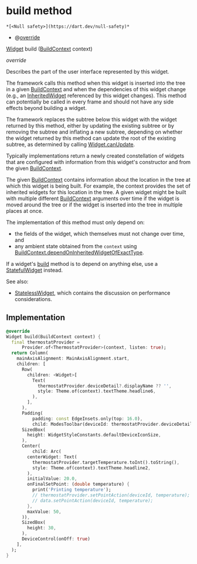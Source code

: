 


# build method




    *[<Null safety>](https://dart.dev/null-safety)*



- @[override](https://api.flutter.dev/flutter/dart-core/override-constant.html)

[Widget](https://api.flutter.dev/flutter/widgets/Widget-class.html) build
([BuildContext](https://api.flutter.dev/flutter/widgets/BuildContext-class.html) context)

_override_



<p>Describes the part of the user interface represented by this widget.</p>
<p>The framework calls this method when this widget is inserted into the tree
in a given <a href="https://api.flutter.dev/flutter/widgets/BuildContext-class.html">BuildContext</a> and when the dependencies of this widget change
(e.g., an <a href="https://api.flutter.dev/flutter/widgets/InheritedWidget-class.html">InheritedWidget</a> referenced by this widget changes). This
method can potentially be called in every frame and should not have any side
effects beyond building a widget.</p>
<p>The framework replaces the subtree below this widget with the widget
returned by this method, either by updating the existing subtree or by
removing the subtree and inflating a new subtree, depending on whether the
widget returned by this method can update the root of the existing
subtree, as determined by calling <a href="https://api.flutter.dev/flutter/widgets/Widget/canUpdate.html">Widget.canUpdate</a>.</p>
<p>Typically implementations return a newly created constellation of widgets
that are configured with information from this widget's constructor and
from the given <a href="https://api.flutter.dev/flutter/widgets/BuildContext-class.html">BuildContext</a>.</p>
<p>The given <a href="https://api.flutter.dev/flutter/widgets/BuildContext-class.html">BuildContext</a> contains information about the location in the
tree at which this widget is being built. For example, the context
provides the set of inherited widgets for this location in the tree. A
given widget might be built with multiple different <a href="https://api.flutter.dev/flutter/widgets/BuildContext-class.html">BuildContext</a>
arguments over time if the widget is moved around the tree or if the
widget is inserted into the tree in multiple places at once.</p>
<p>The implementation of this method must only depend on:</p>
<ul>
<li>the fields of the widget, which themselves must not change over time,
and</li>
<li>any ambient state obtained from the <code>context</code> using
<a href="https://api.flutter.dev/flutter/widgets/BuildContext/dependOnInheritedWidgetOfExactType.html">BuildContext.dependOnInheritedWidgetOfExactType</a>.</li>
</ul>
<p>If a widget's <a href="../../components_thermostat_widget/ThermostatWidget/build.md">build</a> method is to depend on anything else, use a
<a href="https://api.flutter.dev/flutter/widgets/StatefulWidget-class.html">StatefulWidget</a> instead.</p>
<p>See also:</p>
<ul>
<li><a href="https://api.flutter.dev/flutter/widgets/StatelessWidget-class.html">StatelessWidget</a>, which contains the discussion on performance considerations.</li>
</ul>



## Implementation

```dart
@override
Widget build(BuildContext context) {
  final thermostatProvider =
      Provider.of<ThermostatProvider>(context, listen: true);
  return Column(
    mainAxisAlignment: MainAxisAlignment.start,
    children: [
      Row(
        children: <Widget>[
          Text(
            thermostatProvider.deviceDetail?.displayName ?? '',
            style: Theme.of(context).textTheme.headline6,
          ),
        ],
      ),
      Padding(
          padding: const EdgeInsets.only(top: 16.0),
          child: ModesToolbar(deviceId: thermostatProvider.deviceDetail?.id)),
      SizedBox(
        height: WidgetStyleConstants.defaultDeviceIconSize,
      ),
      Center(
          child: Arc(
        centerWidget: Text(
          thermostatProvider.targetTemperature.toInt().toString(),
          style: Theme.of(context).textTheme.headline2,
        ),
        initialValue: 20.0,
        onFinalSetPoint: (double temperature) {
          print('Printing temperature');
          // thermostatProvider.setPointAction(deviceId, temperature);
          // data.setPointAction(deviceId, temperature);
        },
        maxValue: 50,
      )),
      SizedBox(
        height: 30,
      ),
      DeviceControl(onOff: true)
    ],
  );
}
```







